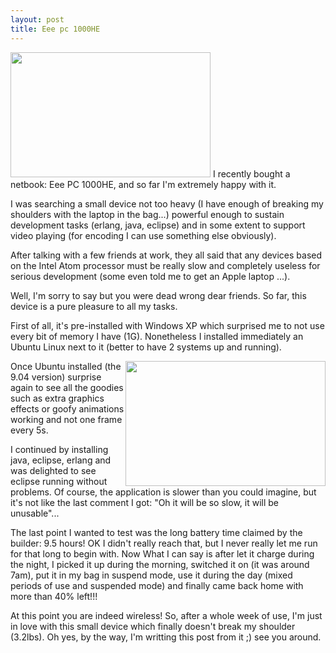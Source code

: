 ```yaml
---
layout: post
title: Eee pc 1000HE
---
```


<a href="/post/eee-pc-1000he/media/eee-pc-ubuntu1.png"><img src="/post/eee-pc-1000he/media/eee-pc-ubuntu1.png" width="320" height="200" /></a>
I recently bought a netbook: Eee PC 1000HE, and so far I'm extremely happy with it.

I was searching a small device not too heavy (I have enough of breaking my shoulders with the laptop in the bag...) powerful enough to sustain development tasks (erlang, java, eclipse) and in some extent to support video playing (for encoding I can use something else obviously).

After talking with a few friends at work, they all said that any devices based on the Intel Atom processor must be really slow and completely useless for serious development (some even told me to get an Apple laptop ...).

Well, I'm sorry to say but you were dead wrong dear friends. So far, this device is a pure pleasure to all my tasks.

First of all, it's pre-installed with Windows XP which surprised me to not use every bit of memory I have (1G). Nonetheless I installed immediately an Ubuntu Linux next to it (better to have 2 systems up and running).

<a href="/post/eee-pc-1000he/media/eclipse-eee-pc.png"><img src="/post/eee-pc-1000he/media/eclipse-eee-pc.png" width="320" height="200" style="float: right;" /></a>
Once Ubuntu installed (the 9.04 version) surprise again to see all the goodies such as extra graphics effects or goofy animations working and not one frame every 5s.

I continued by installing java, eclipse, erlang and was delighted to see eclipse running without problems. Of course, the application is slower than you could imagine, but it's not like the last comment I got: "Oh it will be so slow, it will be unusable"...

The last point I wanted to test was the long battery time claimed by the builder: 9.5 hours! OK I didn't really reach that, but I never really let me run for that long to begin with. Now What I can say is after let it charge during the night, I picked it up during the morning, switched it on (it was around 7am), put it in my bag in suspend mode, use it during the day (mixed periods of use and suspended mode) and finally came back home with more than 40% left!!!

At this point you are indeed wireless!  So, after a whole week of use, I'm just in love with this small device which finally doesn't break my shoulder (3.2lbs).  Oh yes, by the way, I'm writting this post from it ;) see you around.﻿